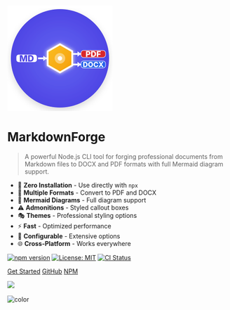 <!-- docs/_coverpage.md -->

![logo](https://raw.githubusercontent.com/rauofthameem/markdownforge/main/static/logo.svg)

# MarkdownForge

> A powerful Node.js CLI tool for forging professional documents from Markdown files to DOCX and PDF formats with full Mermaid diagram support.

- 🚀 **Zero Installation** - Use directly with `npx`
- 📄 **Multiple Formats** - Convert to PDF and DOCX
- 🎨 **Mermaid Diagrams** - Full diagram support
- ⚠️ **Admonitions** - Styled callout boxes
- 🎭 **Themes** - Professional styling options
- ⚡ **Fast** - Optimized performance
- 🔧 **Configurable** - Extensive options
- 🌐 **Cross-Platform** - Works everywhere

[![npm version](https://badge.fury.io/js/markdownforge.svg)](https://badge.fury.io/js/markdownforge)
[![License: MIT](https://img.shields.io/badge/License-MIT-yellow.svg)](https://opensource.org/licenses/MIT)
[![CI Status](https://github.com/rauofthameem/markdownforge/workflows/CI/badge.svg)](https://github.com/rauofthameem/markdownforge/actions)

[Get Started](installation.md)
[GitHub](https://github.com/rauofthameem/markdownforge)
[NPM](https://www.npmjs.com/package/markdownforge)

<!-- background image -->
![](https://raw.githubusercontent.com/rauofthameem/markdownforge/main/static/bg.jpg)

<!-- background color -->
![color](#f0f0f0)